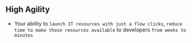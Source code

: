 ## High Agility

- Your ability to `launch IT resources with just a flew clicks`, `reduce time to make those resources available` to developers `from weeks to minutes`
